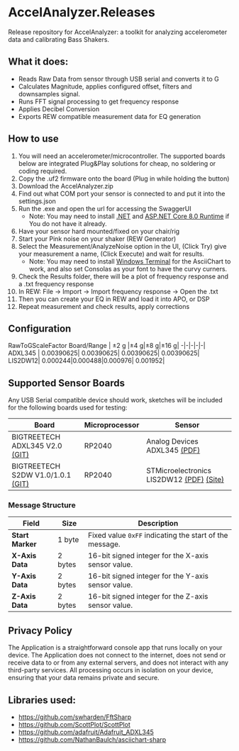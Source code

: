 # AccelAnalyzer.Releases
Release repository for AccelAnalyzer: a toolkit for analyzing accelerometer data and calibrating Bass Shakers.

## What it does:
* Reads Raw Data from sensor through USB serial and converts it to G
* Calculates Magnitude, applies configured offset, filters and downsamples signal.
* Runs FFT signal processing to get frequency response
* Applies Decibel Conversion
* Exports REW compatible measurement data for EQ generation

## How to use
1. You will need an accelerometer/microcontroller. The supported boards below are integrated Plug&Play solutions for cheap, no soldering or coding required.
2. Copy the .uf2 firmware onto the board (Plug in while holding the button)
3. Download the AccelAnalyzer.zip
4. Find out what COM port your sensor is connected to and put it into the settings.json
5. Run the .exe and open the url for accessing the SwaggerUI
   - Note: You may need to install [.NET](https://dotnet.microsoft.com/en-us/download) and [ASP.NET Core 8.0 Runtime](https://dotnet.microsoft.com/en-us/download/dotnet/thank-you/runtime-aspnetcore-8.0.8-windows-hosting-bundle-installer) if You do not have it already.
7. Have your sensor hard mounted/fixed on your chair/rig
8. Start your Pink noise on your shaker (REW Generator)
9. Select the Measurement/AnalyzeNoise option in the UI, (Click Try) give your measurement a name, (Click Execute) and wait for results.
   - Note: You may need to install [Windows Terminal](https://apps.microsoft.com/detail/9n0dx20hk701?hl=en-gb&gl=US) for the AsciiChart to work, and also set Consolas as your font to have the curvy curners.
10. Check the Results folder, there will be a plot of frequency response and a .txt frequency response
11. In REW: File -> Import -> Import frequency response -> Open the .txt
12. Then you can create your EQ in REW and load it into APO, or DSP
13. Repeat measurement and check results, apply corrections

## Configuration
RawToGScaleFactor
 Board/Range | ±2 g |±4 g|±8 g|±16 g|
-|-|-|-|-|
ADXL345 | 0.00390625| 0.00390625| 0.00390625| 0.00390625|
LIS2DW12| 0.000244|0.000488|0.000976|  0.001952|
  
## Supported Sensor Boards
Any USB Serial compatible device should work, sketches will be included for the following boards used for testing:

Board | Microprocessor | Sensor |
-----------------|----------------|---|
BIGTREETECH ADXL345 V2.0 [(GIT)](https://github.com/bigtreetech/ADXL345) | RP2040| Analog Devices ADXL345 [(PDF)](https://www.analog.com/media/en/technical-documentation/data-sheets/adxl345.pdf)       
BIGTREETECH S2DW V1.0/1.0.1 [(GIT)](https://github.com/bigtreetech/LIS2DW)| RP2040| STMicroelectronics LIS2DW12 [(PDF)](https://eu.mouser.com/datasheet/2/389/lis2dw12-1849760.pdf) [(Site)](https://www.st.com/en/mems-and-sensors/lis2dw12.html) | 

### Message Structure
| **Field**        | **Size** | **Description**                               |
|------------------|----------|-----------------------------------------------|
| **Start Marker** | 1 byte   | Fixed value `0xFF` indicating the start of the message. |
| **X-Axis Data**  | 2 bytes  | 16-bit signed integer for the X-axis sensor value. |
| **Y-Axis Data**  | 2 bytes  | 16-bit signed integer for the Y-axis sensor value. |
| **Z-Axis Data**  | 2 bytes  | 16-bit signed integer for the Z-axis sensor value. |


## Privacy Policy
The Application is a straightforward console app that runs locally on your device.
The Application does not connect to the internet, does not send or receive data to or from any external servers, and does not interact with any third-party services.
All processing occurs in isolation on your device, ensuring that your data remains private and secure.

## Libraries used:
* https://github.com/swharden/FftSharp
* https://github.com/ScottPlot/ScottPlot
* https://github.com/adafruit/Adafruit_ADXL345
* https://github.com/NathanBaulch/asciichart-sharp
